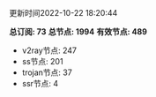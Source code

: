 更新时间2022-10-22 18:20:44

**总订阅: 73**
**总节点: 1994**
**有效节点: 489**
- v2ray节点: 247
- ss节点: 201
- trojan节点: 37
- ssr节点: 4
